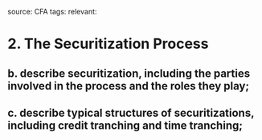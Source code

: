 source: CFA
tags: 
relevant: 

# 2. The Securitization Process

## b. describe securitization, including the parties involved in the process and the roles they play;
## c. describe typical structures of securitizations, including credit tranching and time tranching;

